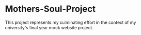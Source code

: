 # Mothers-Soul-Project
This project represents my culminating effort in the context of my university's final year mock website project.
